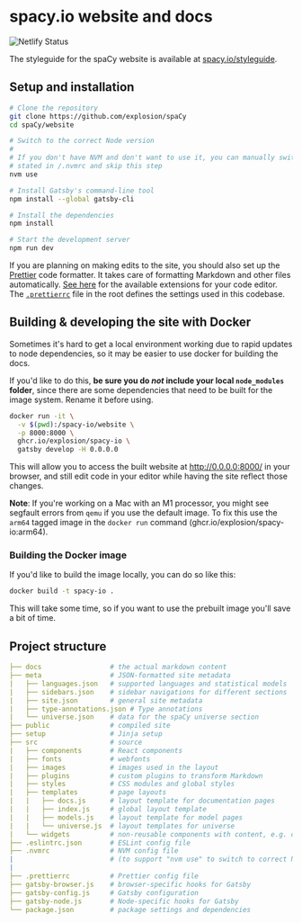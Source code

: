 # spacy.io website and docs

![Netlify Status](https://api.netlify.com/api/v1/badges/d65fe97d-99ab-47f8-a339-1d8987251da0/deploy-status)

The styleguide for the spaCy website is available at
[spacy.io/styleguide](https://spacy.io/styleguide).

## Setup and installation

```bash
# Clone the repository
git clone https://github.com/explosion/spaCy
cd spaCy/website

# Switch to the correct Node version
#
# If you don't have NVM and don't want to use it, you can manually switch to the Node version
# stated in /.nvmrc and skip this step
nvm use

# Install Gatsby's command-line tool
npm install --global gatsby-cli

# Install the dependencies
npm install

# Start the development server
npm run dev
```

If you are planning on making edits to the site, you should also set up the
[Prettier](https://prettier.io/) code formatter. It takes care of formatting
Markdown and other files automatically.
[See here](https://prettier.io/docs/en/editors.html) for the available
extensions for your code editor. The
[`.prettierrc`](https://github.com/explosion/spaCy/tree/master/website/.prettierrc)
file in the root defines the settings used in this codebase.

## Building & developing the site with Docker

Sometimes it's hard to get a local environment working due to rapid updates to
node dependencies, so it may be easier to use docker for building the docs.

If you'd like to do this, **be sure you do _not_ include your local
`node_modules` folder**, since there are some dependencies that need to be built
for the image system. Rename it before using.

```bash
docker run -it \
  -v $(pwd):/spacy-io/website \
  -p 8000:8000 \
  ghcr.io/explosion/spacy-io \
  gatsby develop -H 0.0.0.0
```

This will allow you to access the built website at http://0.0.0.0:8000/ in your
browser, and still edit code in your editor while having the site reflect those
changes.

**Note**: If you're working on a Mac with an M1 processor, you might see
segfault errors from `qemu` if you use the default image. To fix this use the
`arm64` tagged image in the `docker run` command
(ghcr.io/explosion/spacy-io:arm64).

### Building the Docker image

If you'd like to build the image locally, you can do so like this:

```bash
docker build -t spacy-io .
```

This will take some time, so if you want to use the prebuilt image you'll save a
bit of time.

## Project structure

```yaml
├── docs                 # the actual markdown content
├── meta                 # JSON-formatted site metadata
|   ├── languages.json   # supported languages and statistical models
|   ├── sidebars.json    # sidebar navigations for different sections
|   ├── site.json        # general site metadata
|   ├── type-annotations.json # Type annotations
|   └── universe.json    # data for the spaCy universe section
├── public               # compiled site
├── setup                # Jinja setup
├── src                  # source
|   ├── components       # React components
|   ├── fonts            # webfonts
|   ├── images           # images used in the layout
|   ├── plugins          # custom plugins to transform Markdown
|   ├── styles           # CSS modules and global styles
|   ├── templates        # page layouts
|   |   ├── docs.js      # layout template for documentation pages
|   |   ├── index.js     # global layout template
|   |   ├── models.js    # layout template for model pages
|   |   └── universe.js  # layout templates for universe
|   └── widgets          # non-reusable components with content, e.g. changelog
├── .eslintrc.json       # ESLint config file
├── .nvmrc               # NVM config file
|                        # (to support "nvm use" to switch to correct Node version)
|
├── .prettierrc          # Prettier config file
├── gatsby-browser.js    # browser-specific hooks for Gatsby
├── gatsby-config.js     # Gatsby configuration
├── gatsby-node.js       # Node-specific hooks for Gatsby
└── package.json         # package settings and dependencies
```
